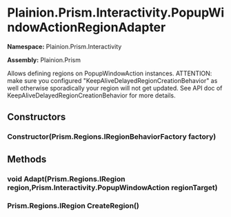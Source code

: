 
# Plainion.Prism.Interactivity.PopupWindowActionRegionAdapter

**Namespace:** Plainion.Prism.Interactivity

**Assembly:** Plainion.Prism

Allows defining regions on PopupWindowAction instances. ATTENTION: make sure you configured "KeepAliveDelayedRegionCreationBehavior" as well otherwise sporadically your region will not get updated. See API doc of KeepAliveDelayedRegionCreationBehavior for more details.


## Constructors

### Constructor(Prism.Regions.IRegionBehaviorFactory factory)


## Methods

### void Adapt(Prism.Regions.IRegion region,Prism.Interactivity.PopupWindowAction regionTarget)

### Prism.Regions.IRegion CreateRegion()
